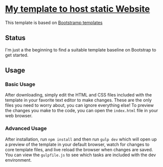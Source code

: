 # [My template to host static Website](https://github.com/awellig/mysite/)

This template is based on [Bootstramp templates](http://startbootstrap.com/template-overviews/one-page-wonder/)

## Status

I'm just a the beginning to find a suitable template baseline on Bootstrap to get started.

## Usage

### Basic Usage

After downloading, simply edit the HTML and CSS files included with the template in your favorite text editor to make changes. These are the only files you need to worry about, you can ignore everything else! To preview the changes you make to the code, you can open the `index.html` file in your web browser.

### Advanced Usage

After installation, run `npm install` and then run `gulp dev` which will open up a preview of the template in your default browser, watch for changes to core template files, and live reload the browser when changes are saved. You can view the `gulpfile.js` to see which tasks are included with the dev environment.